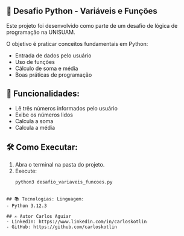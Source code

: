 ## 🐍 Desafio Python - Variáveis e Funções 

Este projeto foi desenvolvido como parte de um desafio de lógica de programação na UNISUAM. 

O objetivo é praticar conceitos fundamentais em Python: 
- Entrada de dados pelo usuário
- Uso de funções
- Cálculo de soma e média
- Boas práticas de programação

## 🚀 Funcionalidades:
- Lê três números informados pelo usuário
- Exibe os números lidos
- Calcula a soma
- Calcula a média

## 🛠️ Como Executar:
1. Abra o terminal na pasta do projeto.
2. Execute:
   ```bash
   python3 desafio_variaveis_funcoes.py
```

## 📚 Tecnologias: Linguagem: 
- Python 3.12.3

## ✍️ Autor Carlos Aguiar 
- LinkedIn: https://www.linkedin.com/in/carloskotlin 
- GitHub: https://github.com/carloskotlin
